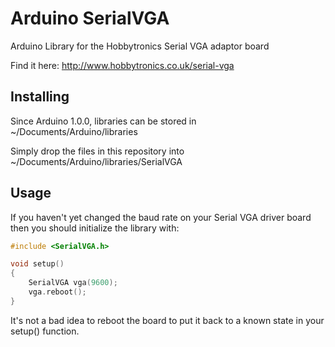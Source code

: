 Arduino SerialVGA
=================

Arduino Library for the Hobbytronics Serial VGA adaptor board

Find it here: http://www.hobbytronics.co.uk/serial-vga

Installing
----------

Since Arduino 1.0.0, libraries can be stored in ~/Documents/Arduino/libraries

Simply drop the files in this repository into ~/Documents/Arduino/libraries/SerialVGA

Usage
-----

If you haven't yet changed the baud rate on your Serial VGA driver board then you should initialize the library with:

```c
#include <SerialVGA.h>

void setup()
{
    SerialVGA vga(9600);
    vga.reboot();
}
```

It's not a bad idea to reboot the board to put it back to a known state in your setup() function.
